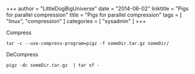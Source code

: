 +++
author = "LittleDogBigUniverse"
date = "2014-06-02"
linktitle = "Pigs for parallel compression"
title = "Pigs for parallel compression"
tags = [ "linux", "compression" ]
categories = [ "sysadmin" ]
+++

Compress

```
tar -c --use-compress-program=pigz -f someDir.tar.gz someDir/ 
```

DeCompress

```
pigz -dc someDir.tar.gz  | tar xf -
```
